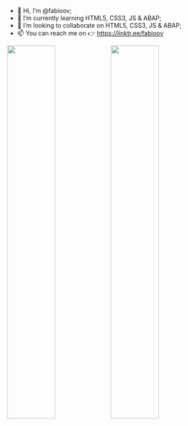 - 👋 Hi, I’m @fabioov;
- 🌱 I’m currently learning HTML5, CSS3, JS & ABAP;
- 💞️ I’m looking to collaborate on HTML5, CSS3, JS & ABAP;
- 📫 You can reach me on 👉 https://linktr.ee/fabioov
 <img align="left" width="47%" src="https://github-readme-stats.vercel.app/api?username=fabioov&show_icons=true&theme=radical" />
 
 <img width="47%" src="https://github-readme-stats.vercel.app/api/top-langs/?username=fabioov&layout=compact"/><br>



